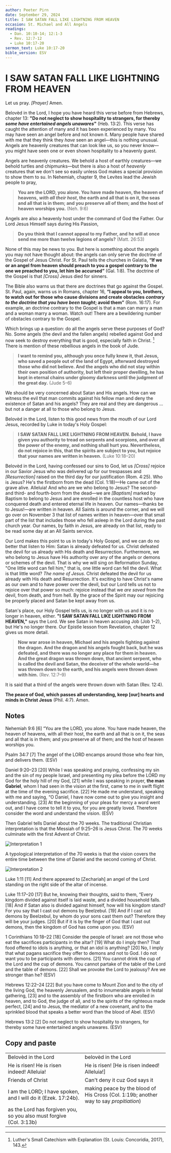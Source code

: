 ```yaml
---
author: Peeter Pirn
date: September 29, 2024
title: I SAW SATAN FALL LIKE LIGHTNING FROM HEAVEN
occasion: St. Michael and All Angels
readings:
  - Dan. 10:10-14; 12:1-3
  - Rev. 12:7-12
  - Luke 10:17-20
sermon_text: Luke 10:17-20
bible_version: ESV
---
```


# I SAW SATAN FALL LIKE LIGHTNING FROM HEAVEN

Let us pray. *\[Prayer]*  Amen.

Belovèd in the Lord, I hope you have heard this verse before from Hebrews, chapter 13: **"Do not neglect to show hospitality to strangers, for thereby** ***some have entertained angels unawares*"**  (Heb. 13:2). This verse has caught the attention of many and it has been experienced by many. You may have seen an angel before and not known it. Many people have shared with me that they think they *have* seen an angel—this is nothing unusual. Angels are heavenly creatures that can look like us, so you never know—you might have seen one or even shown hospitality to a heavenly guest.

Angels are heavenly creatures. We behold a host of earthly creatures—we behold turtles and chipmunks—but there is also a host of *heavenly* creatures that we don’t see so easily unless God makes a special provision to show them to su. In Nehemiah, chapter 9, the Levites lead the Jewish people to pray,
> **You are the LORD, you alone. You have made heaven, the heaven of heavens,**  ***with all their host*, the earth and all that is on it, the seas and all that is in them; and you preserve all of them; and the host of heaven worships you.**  (Neh. 9:6)


Angels are also a heavenly host under the command of God the Father. Our Lord Jesus Himself says during His Passion,
> **Do you think that I cannot appeal to my Father, and he will at once send me more than twelve legions of angels?**  (Matt. 26:53)

None of this may be news to you. But here is something about the angels you may not have thought about: the angels can only serve the doctrine of the Gospel of Jesus Christ. For St. Paul tells the churches in Galatia, **“If we or an angel from heaven should preach to you a gospel contrary to the one we preached to you, let him be accursed”** (Gal. 1:8). The doctrine of the Gospel is that *\[Cross]*  Jesus died for sinners.

The Bible also warns us that there are doctrines that go against the Gospel. St. Paul, again, warns us in Romans, chapter 16, **“I appeal to you, brothers, to watch out for those who cause divisions and create obstacles** ***contrary to the doctrine that you have been taught*; avoid them”** (Rom. 16:17). For example, an doctrine contrary to the Gospel is that a man can marry a man and a woman marry a woman. Watch out! There are a bewildering number of obstacles contrary to the Gospel.

Which brings up a question: do all the angels serve these purposes of God? No. Some angels (the devil and the fallen angels) rebelled against God and now seek to destroy everything that is good, especially faith in Christ. [^1] There is mention of these rebellious angels in the book of Jude.
> **I want to remind you, although you once fully knew it, that Jesus, who saved a people out of the land of Egypt, afterward destroyed those who did not believe. And the angels who did not stay within their own position of authority, but left their proper dwelling, he has kept in eternal chains under gloomy darkness until the judgment of the great day.**  (Jude 5–6)

We should be very concerned about Satan and His angels. How can we witness the evil that man commits against his fellow man and deny the existence of Satan and his angels? They are real and they are dangerous … but not a danger at all to those who belong to Jesus.

Belovèd in the Lord, listen to this good news from the mouth of our Lord Jesus, recorded by Luke in today's Holy Gospel:
> **I SAW SATAN FALL LIKE LIGHTNING FROM HEAVEN. Behold, I have given you authority to tread on serpents and scorpions, and over all the power of the enemy, and nothing shall hurt you. Nevertheless, do not rejoice in this, that the spirits are subject to you, but rejoice that your names are written in heaven.**  (Luke 10:18–20)

Belovèd in the Lord, having confessed our sins to God, let us *\[Cross]*  rejoice in our Savior Jesus who was delivered up for our trespasses and *\[Resurrection]*  raised on the third day for our justification (Rom. 4:25). Who is Jesus? He's the firstborn from the dead (Col. 1:18)—He came out of the grave alive. Alleluia! And who are we who belong to Jesus? The second- and third- and fourth-born from the dead—we are *\[Baptism]*  marked by Baptism to belong to Jesus and are enrolled in the countless host who have conquered death and entered eternal life in heaven. Our names—thanks be to Jesus!—are written in heaven. All Saints is around the corner, and we will go over on November 3 that list of names written in heaven—over that small part of the list that includes those who fell asleep in the Lord during the past church year. Our names, by faith in Jesus, are already on that list, ready to be read some day at an All Saints service.

Our Lord makes this point to us in today's Holy Gospel, and we can do no better that listen to Him: Satan is already defeated for us. Christ defeated the devil for us already with His death and Resurrection. Furthermore, we who belong to Jesus have His authority over any of the angels or demons or schemes of the devil. That is why we will sing on Reformation Sunday, "One little word can fell him," that is, one little word can fell the devil. What is that little word? *The name of Jesus*. Christ defeated the devil for us already with His death and Resurrection. It's exciting to have Christ's name as our own and to have power over the devil, but our Lord tells us not to rejoice over that power so much: rejoice instead that we *are saved* from the devil, from death, and from hell. By the grace of the Spirit may our rejoicing be properly placed and Satan be kept away from us.

Satan's place, our Holy Gospel tells us, is no longer with us and it is no longer in heaven, either. **"I SAW SATAN FALL LIKE LIGHTNING FROM HEAVEN,"**  says the Lord. We see Satan in heaven accusing Job (Job 1–2), but He's no longer there. Our Epistle lesson from Revelation, chapter 12 gives us more detail.
> **Now war arose in heaven, Michael and his angels fighting against the dragon. And the dragon and his angels fought back, but he was defeated, and there was no longer any place for them in heaven. And the great dragon was thrown down, that ancient serpent, who is called the devil and Satan, the deceiver of the whole world—he was thrown down to the earth, and his angels were thrown down with him.**  (Rev. 12:7–9)

It is said that a third of the angels were thrown down with Satan (Rev. 12:4).

**The peace of God, which passes all understanding, keep \[our] hearts and minds in Christ Jesus** (Phil. 4:7). Amen.



## Notes
Nehemiah 9:6
\[6] “You are the LORD, you alone. You have made heaven, the heaven of heavens, with all their host, the earth and all that is on it, the seas and all that is in them; and you preserve all of them; and the host of heaven worships you.

Psalm 34:7
\[7] The angel of the LORD encamps
around those who fear him, and delivers them. (ESV)

Daniel 9:20–23
\[20] While I was speaking and praying, confessing my sin and the sin of my people Israel, and presenting my plea before the LORD my God for the holy hill of my God, \[21] while I was speaking in prayer, **the man Gabriel**, whom I had seen in the vision at the first, came to me in swift flight at the time of the evening sacrifice. \[22] He made me understand, speaking with me and saying, “O Daniel, I have now come out to give you insight and understanding. \[23] At the beginning of your pleas for mercy a word went out, and I have come to tell it to you, for you are greatly loved. Therefore consider the word and understand the vision. (ESV)

Then Gabriel tells Daniel about the 70 weeks. The traditional Christian interpretation is that the Messiah of 9:25–26 is Jesus Christ. The 70 weeks culminate with the first Advent of Christ.

![Interpretation 1](https://church.pirn.us/70-weeks-1.png)

A typological interpretation of the 70 weeks is that the vision covers the entire time between the time of Daniel and the second coming of Christ.

![Interpretation 2](https://church.pirn.us/70-weeks-2.png)


Luke 1:11
\[11] And there appeared to \[Zechariah] an angel of the Lord standing on the right side of the altar of incense.

Luke 11:17–20
\[17] But he, knowing their thoughts, said to them, “Every kingdom divided against itself is laid waste, and a divided household falls. \[18] And if Satan also is divided against himself, how will his kingdom stand? For you say that I cast out demons by Beelzebul. \[19] And if I cast out demons by Beelzebul, by whom do your sons cast them out? Therefore they will be your judges. \[20] But if it is by the finger of God that I cast out demons, then the kingdom of God has come upon you. (ESV)

1 Corinthians 10:18–22
\[18] Consider the people of Israel: are not those who eat the sacrifices participants in the altar? \[19] What do I imply then? That food offered to idols is anything, or that an idol is anything? \[20] No, I imply that what pagans sacrifice they offer to demons and not to God. I do not want you to be participants with demons. \[21] You cannot drink the cup of the Lord and the cup of demons. You cannot partake of the table of the Lord and the table of demons. \[22] Shall we provoke the Lord to jealousy? Are we stronger than he? (ESV)

Hebrews 12:22–24
\[22] But you have come to Mount Zion and to the city of the living God, the heavenly Jerusalem, and to innumerable angels in festal gathering, \[23] and to the assembly of the firstborn who are enrolled in heaven, and to God, the judge of all, and to the spirits of the righteous made perfect, \[24] and to Jesus, the mediator of a new covenant, and to the sprinkled blood that speaks a better word than the blood of Abel. (ESV)

Hebrews 13:2
\[2] Do not neglect to show hospitality to strangers, for thereby some have entertained angels unawares. (ESV)
## Copy and paste
|                                                                     |                                                                                        |
| ------------------------------------------------------------------- | -------------------------------------------------------------------------------------- |
| Belovèd in the Lord                                                 | belovèd in the Lord                                                                    |
| He is risen! He is risen indeed! Alleluia!                          | He is risen! \[He is risen indeed! Alleluia!]                                          |
| Friends of Christ                                                   | Can't deny it cuz God says it                                                          |
| I am the LORD; I have spoken, and I will do it (Ezek. 17:24b).      | making peace by the blood of His Cross (Col. 1:19b; another way to say *propitiation*) |
| as the Lord has forgiven you, so you also must forgive (Col. 3:13b) |                                                                                        |




[^1]: Luther's Small Catechism with Explanation (St. Louis: Concoridia, 2017), 143.